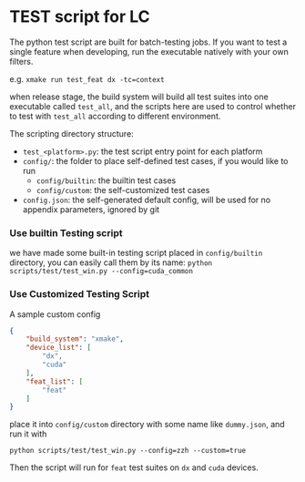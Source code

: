 # TEST script for LC

The python test script are built for batch-testing jobs. If you want to test a single feature when developing, run the executable natively with your own filters.

e.g. `xmake run test_feat dx -tc=context`

when release stage, the build system will build all test suites into one executable called `test_all`, and the scripts here are used to control whether to test with `test_all` according to different environment.

The scripting directory structure:

- `test_<platform>.py`: the test script entry point for each platform
- `config/`: the folder to place self-defined test cases, if you would like to run 
  - `config/builtin`: the builtin test cases
  - `config/custom`: the self-customized test cases
- `config.json`: the self-generated default config, will be used for no appendix parameters, ignored by git

### Use builtin Testing script

we have made some built-in testing script placed in `config/builtin` directory, you can easily call them by its name: `python scripts/test/test_win.py --config=cuda_common`

### Use Customized Testing Script

A sample custom config

```json
{
    "build_system": "xmake",
    "device_list": [
        "dx",
        "cuda"
    ],
    "feat_list": [
        "feat"
    ]
}
```

place it into `config/custom` directory with some name like `dummy.json`, and run it with 

`python scripts/test/test_win.py --config=zzh --custom=true`

Then the script will run for `feat` test suites on `dx` and `cuda` devices.


